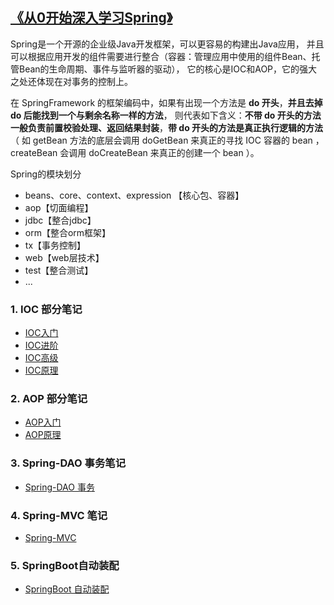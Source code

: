 ## [《从0开始深入学习Spring》](https://s.juejin.cn/ds/YGA3GYc/)

Spring是一个开源的企业级Java开发框架，可以更容易的构建出Java应用，
并且可以根据应用开发的组件需要进行整合（容器：管理应用中使用的组件Bean、托管Bean的生命周期、事件与监听器的驱动），
它的核心是IOC和AOP，它的强大之处还体现在对事务的控制上。

在 SpringFramework 的框架编码中，如果有出现一个方法是 **do 开头**，**并且去掉 do 后能找到一个与剩余名称一样的方法**，
则代表如下含义：**不带 do 开头的方法一般负责前置校验处理、返回结果封装**，**带 do 开头的方法是真正执行逻辑的方法**
（ 如 getBean 方法的底层会调用 doGetBean 来真正的寻找 IOC 容器的 bean ，createBean 会调用 doCreateBean 来真正的创建一个 bean ）。

Spring的模块划分
- beans、core、context、expression 【核心包、容器】
- aop【切面编程】
- jdbc【整合jdbc】
- orm【整合orm框架】
- tx【事务控制】
- web【web层技术】
- test【整合测试】
- ...

### 1. IOC 部分笔记

- [IOC入门](MD/IOC/IOC_EASY.md)
- [IOC进阶](MD/IOC/IOC_MEDIUM.md)
- [IOC高级](MD/IOC/IOC_HIGH.md)
- [IOC原理](MD/IOC/IOC_ORIGIN.md)

### 2. AOP 部分笔记

- [AOP入门](MD/AOP/AOP_EASY.md)
- [AOP原理](MD/AOP/AOP_ORIGIN.md)

### 3. Spring-DAO 事务笔记

- [Spring-DAO 事务](MD/DAO/SPRING_DAO.md)

### 4. Spring-MVC 笔记

- [Spring-MVC](MD/MVC/SPRING_MVC.md)

### 5. SpringBoot自动装配

- [SpringBoot 自动装配](MD/SPRINGBOOT/SPRINGBOOT.md)
